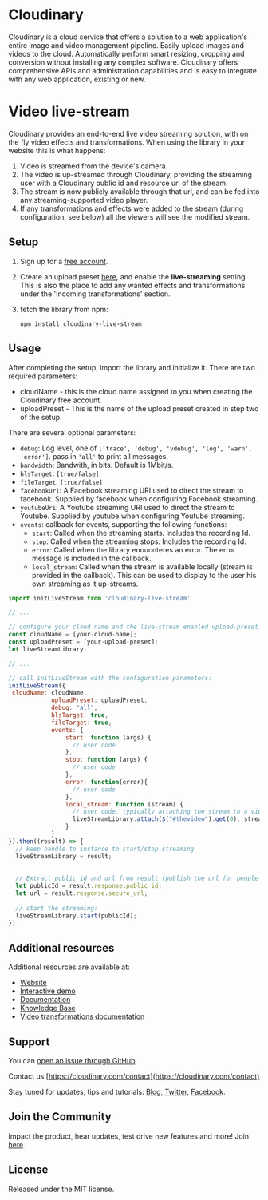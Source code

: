 Cloudinary
==========

Cloudinary is a cloud service that offers a solution to a web application's entire image and video management pipeline.
Easily upload images and videos to the cloud. Automatically perform smart resizing, cropping and conversion 
without installing any complex software. 
Cloudinary offers comprehensive APIs and administration capabilities and is easy to integrate with any web application,
existing or new.

Video live-stream 
=================

Cloudinary provides an end-to-end live video streaming solution, with on the fly video effects and transformations.
When using the library in your website this is what happens:
1. Video is streamed from the device's camera.
2. The video is up-streamed through Cloudinary, providing the streaming user with a Cloudinary public id and resource
 url of the stream.
3. The stream is now publicly available through that url, and can be fed into any streaming-supported video player.
4. If any transformations and effects were added to the stream (during configuration, see below) all the viewers will
see the modified stream.
## Setup ######################################################################

1. Sign up for a [free account](https://cloudinary.com/users/register/free).

2. Create an upload preset [here](https://cloudinary.com/console/upload_presets/new), and enable 
the ****live-streaming**** setting. This is also the place to add any wanted effects and transformations under the 
'Incoming transformations' section.

3. fetch the library from npm:

    ```npm install cloudinary-live-stream```

## Usage ######################################################################

After completing the setup, import the library and initialize it. There are two required parameters:
* cloudName - this is the cloud name assigned to you when creating the Cloudinary free account.
* uploadPreset - This is the name of the upload preset created in step two of the setup.

There are several optional parameters:
* `debug`: Log level, one of ```['trace', 'debug', 'vdebug', 'log', 'warn', 'error']```. pass in ```'all'``` to print all
 messages.
* `bandwidth`: Bandwith, in bits. Default is 1Mbit/s.
* `hlsTarget`: `[true/false]`
* `fileTarget`: `[true/false]`
* `facebookUri`: A Facebook streaming URI used to direct the stream to facebook. 
Supplied by facebook when configuring Facebook streaming.
* `youtubeUri`: A Youtube streaming URI used to direct the stream to Youtube. Supplied by youtube when configuring
 Youtube streaming.
* `events`: callback for events, supporting the following functions:
    * `start`: Called when the streaming starts. Includes the recording Id. 
    * `stop`: Called when the streaming stops. Includes the recording Id.
    * `error`: Called when the library enoucnteres an error. The error message is included in the callback.
    * `local_stream`: Called when the stream is available locally (stream is provided in the callback). This can be used 
    to display to the user his own streaming as it up-streams.
    
```javascript
import initLiveStream from 'cloudinary-live-stream'

// ...

// configure your cloud name and the live-stream enabled upload-preset:
const cloudName = [your-cloud-name];
const uploadPreset = [your-upload-preset];
let liveStreamLibrary;

// ...

// call initLiveStream with the configuration parameters:
initLiveStream({
 cloudName: cloudName,
            uploadPreset: uploadPreset,
            debug: "all",
            hlsTarget: true,
            fileTarget: true,
            events: {
                start: function (args) {
                  // user code
                },
                stop: function (args) {
                  // user code
                },
                error: function(error){
                  // user code
                },
                local_stream: function (stream) {
                  // user code, typically attaching the stream to a video view:
                  liveStreamLibrary.attach($("#thevideo").get(0), stream);
                }
            }
}).then((result) => {
  // keep handle to instance to start/stop streaming 
  liveStreamLibrary = result;
  
  
  // Extract public id and url from result (publish the url for people to watch the stream):
  let publicId = result.response.public_id;
  let url = result.response.secure_url;
  
  // start the streaming:
  liveStreamLibrary.start(publicId);
})
```

## Additional resources ##########################################################

Additional resources are available at:

* [Website](https://cloudinary.com)
* [Interactive demo](https://demo.cloudinary.com/live)
* [Documentation](https://cloudinary.com/documentation)
* [Knowledge Base](https://support.cloudinary.com/hc/en-us)
* [Video transformations documentation](https://cloudinary.com/documentation/video_manipulation_and_delivery)

## Support

You can [open an issue through GitHub](https://github.com/cloudinary/cloudinary-live-stream-js/issues).

Contact us [https://cloudinary.com/contact](https://cloudinary.com/contact)

Stay tuned for updates, tips and tutorials: [Blog](https://cloudinary.com/blog), [Twitter](https://twitter.com/cloudinary), [Facebook](https://www.facebook.com/Cloudinary).

## Join the Community ##########################################################

Impact the product, hear updates, test drive new features and more! Join [here](https://www.facebook.com/groups/CloudinaryCommunity).


## License #######################################################################

Released under the MIT license.
